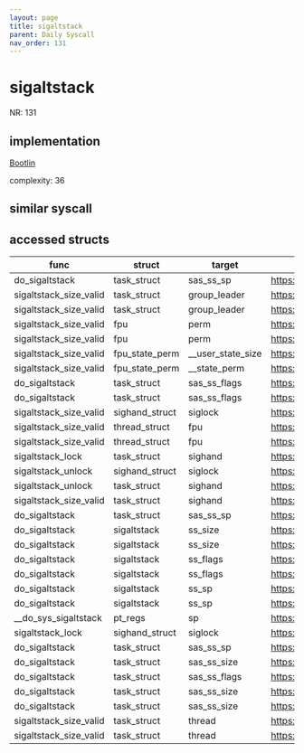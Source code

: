 ```yaml
---
layout: page
title: sigaltstack
parent: Daily Syscall
nav_order: 131
---
```

        

# sigaltstack
NR: 131

## implementation
[Bootlin](https://elixir.bootlin.com/linux/v6.14.7/source/kernel/signal.c#L4423)

complexity: 36


## similar syscall


## accessed structs

|func|struct|target|location|has_read|has_write|
|--|--|--|--|--|--|
|do_sigaltstack|task_struct|sas_ss_sp|https://elixir.bootlin.com/linux/v6.14.7/source/kernel/signal.c#L4398|true|true|
|sigaltstack_size_valid|task_struct|group_leader|https://elixir.bootlin.com/linux/v6.14.7/source/arch/x86/kernel/signal.c#L426|true|true|
|sigaltstack_size_valid|task_struct|group_leader|https://elixir.bootlin.com/linux/v6.14.7/source/arch/x86/kernel/signal.c#L433|true|true|
|sigaltstack_size_valid|fpu|perm|https://elixir.bootlin.com/linux/v6.14.7/source/arch/x86/kernel/signal.c#L426|true|true|
|sigaltstack_size_valid|fpu|perm|https://elixir.bootlin.com/linux/v6.14.7/source/arch/x86/kernel/signal.c#L433|true|true|
|sigaltstack_size_valid|fpu_state_perm|__user_state_size|https://elixir.bootlin.com/linux/v6.14.7/source/arch/x86/kernel/signal.c#L426|true|true|
|sigaltstack_size_valid|fpu_state_perm|__state_perm|https://elixir.bootlin.com/linux/v6.14.7/source/arch/x86/kernel/signal.c#L433|true|true|
|do_sigaltstack|task_struct|sas_ss_flags|https://elixir.bootlin.com/linux/v6.14.7/source/kernel/signal.c#L4416|false|false|
|do_sigaltstack|task_struct|sas_ss_flags|https://elixir.bootlin.com/linux/v6.14.7/source/kernel/signal.c#L4377|true|true|
|sigaltstack_size_valid|sighand_struct|siglock|https://elixir.bootlin.com/linux/v6.14.7/source/arch/x86/kernel/signal.c#L421|false|false|
|sigaltstack_size_valid|thread_struct|fpu|https://elixir.bootlin.com/linux/v6.14.7/source/arch/x86/kernel/signal.c#L426|true|true|
|sigaltstack_size_valid|thread_struct|fpu|https://elixir.bootlin.com/linux/v6.14.7/source/arch/x86/kernel/signal.c#L433|true|true|
|sigaltstack_lock|task_struct|sighand|https://elixir.bootlin.com/linux/v6.14.7/source/kernel/signal.c#L4352|true|true|
|sigaltstack_unlock|sighand_struct|siglock|https://elixir.bootlin.com/linux/v6.14.7/source/kernel/signal.c#L4358|false|false|
|sigaltstack_unlock|task_struct|sighand|https://elixir.bootlin.com/linux/v6.14.7/source/kernel/signal.c#L4358|true|true|
|sigaltstack_size_valid|task_struct|sighand|https://elixir.bootlin.com/linux/v6.14.7/source/arch/x86/kernel/signal.c#L421|true|true|
|do_sigaltstack|task_struct|sas_ss_sp|https://elixir.bootlin.com/linux/v6.14.7/source/kernel/signal.c#L4374|true|true|
|do_sigaltstack|sigaltstack|ss_size|https://elixir.bootlin.com/linux/v6.14.7/source/kernel/signal.c#L4375|false|false|
|do_sigaltstack|sigaltstack|ss_size|https://elixir.bootlin.com/linux/v6.14.7/source/kernel/signal.c#L4382|true|true|
|do_sigaltstack|sigaltstack|ss_flags|https://elixir.bootlin.com/linux/v6.14.7/source/kernel/signal.c#L4376|false|false|
|do_sigaltstack|sigaltstack|ss_flags|https://elixir.bootlin.com/linux/v6.14.7/source/kernel/signal.c#L4383|true|true|
|do_sigaltstack|sigaltstack|ss_sp|https://elixir.bootlin.com/linux/v6.14.7/source/kernel/signal.c#L4374|false|false|
|do_sigaltstack|sigaltstack|ss_sp|https://elixir.bootlin.com/linux/v6.14.7/source/kernel/signal.c#L4381|true|true|
|__do_sys_sigaltstack|pt_regs|sp|https://elixir.bootlin.com/linux/v6.14.7/source/kernel/signal.c#L4430|true|true|
|sigaltstack_lock|sighand_struct|siglock|https://elixir.bootlin.com/linux/v6.14.7/source/kernel/signal.c#L4352|false|false|
|do_sigaltstack|task_struct|sas_ss_sp|https://elixir.bootlin.com/linux/v6.14.7/source/kernel/signal.c#L4414|false|false|
|do_sigaltstack|task_struct|sas_ss_size|https://elixir.bootlin.com/linux/v6.14.7/source/kernel/signal.c#L4399|true|true|
|do_sigaltstack|task_struct|sas_ss_flags|https://elixir.bootlin.com/linux/v6.14.7/source/kernel/signal.c#L4400|true|true|
|do_sigaltstack|task_struct|sas_ss_size|https://elixir.bootlin.com/linux/v6.14.7/source/kernel/signal.c#L4415|false|false|
|do_sigaltstack|task_struct|sas_ss_size|https://elixir.bootlin.com/linux/v6.14.7/source/kernel/signal.c#L4375|true|true|
|sigaltstack_size_valid|task_struct|thread|https://elixir.bootlin.com/linux/v6.14.7/source/arch/x86/kernel/signal.c#L426|true|true|
|sigaltstack_size_valid|task_struct|thread|https://elixir.bootlin.com/linux/v6.14.7/source/arch/x86/kernel/signal.c#L433|true|true|
